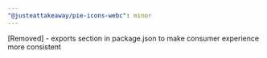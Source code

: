 ```yaml
---
"@justeattakeaway/pie-icons-webc": minor
---
```


[Removed] - exports section in package.json to make consumer experience more consistent
